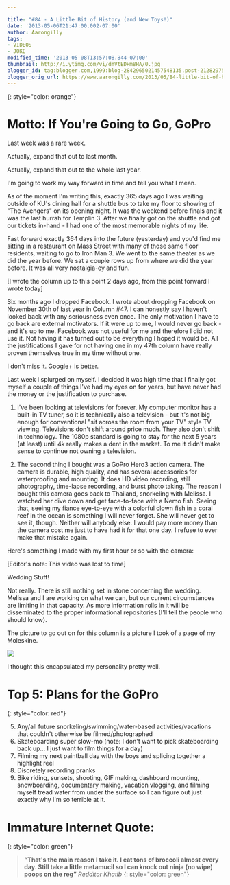 ```yaml
---

title: "#84 - A Little Bit of History (and New Toys!)"
date: '2013-05-06T21:47:00.002-07:00'
author: Aarongilly
tags:
- VIDEOS
- JOKE
modified_time: '2013-05-08T13:57:08.844-07:00'
thumbnail: http://i.ytimg.com/vi/dmVtEDHm8HA/0.jpg
blogger_id: tag:blogger.com,1999:blog-2842965021457548135.post-2128297534123179959
blogger_orig_url: https://www.aarongilly.com/2013/05/84-little-bit-of-history-and-new-toys.html
---
```


{: style="color: orange"}
# Motto: If You're Going to Go, GoPro

Last week was a rare week. 

Actually, expand that out to last month.

Actually, expand that out to the whole last year.

I'm going to work my way forward in time and tell you what I mean.

As of the moment I'm writing this, exactly 365 days ago I was waiting outside of KU's dining hall for a shuttle bus to take my floor to showing of "The Avengers" on its opening night. It was the weekend before finals and it was the last hurrah for Templin 3. After we finally got on the shuttle and got our tickets in-hand - I had one of the most memorable nights of my life. 

Fast forward exactly 364 days into the future (yesterday) and you'd find me sitting in a restaurant on Mass Street with many of those same floor residents, waiting to go to Iron Man 3. We went to the same theater as we did the year before. We sat a couple rows up from where we did the year before. It was all very nostalgia-ey and fun.

[I wrote the column up to this point 2 days ago, from this point forward I wrote today]

Six months ago I dropped Facebook. I wrote about dropping Facebook on November 30th of last year in Column #47. I can honestly say I haven't looked back with any seriousness even once. The only motivation I have to go back are external motivators. If it were up to me, I would never go back - and it's up to me. Facebook was not useful for me and therefore I did not use it. Not having it has turned out to be everything I hoped it would be. All the justifications I gave for not having one in my 47th column have really proven themselves true in my time without one.

I don't miss it. Google+ is better.

Last week I splurged on myself. I decided it was high time that I finally got myself a couple of things I've had my eyes on for years, but have never had the money or the justification to purchase. 

1. I've been looking at televisions for forever. My computer monitor has a built-in TV tuner, so it is technically also a television - but it's not big enough for conventional "sit across the room from your TV" style TV viewing. Televisions don't shift around price much. They also don't shift in technology. The 1080p standard is going to stay for the next 5 years (at least) until 4k really makes a dent in the market. To me it didn't make sense to continue not owning a television. 

2. The second thing I bought was a GoPro Hero3 action camera. The camera is durable, high quality, and has several accessories for waterproofing and mounting. It does HD video recording, still photography, time-lapse recording, and burst photo taking. The reason I bought this camera goes back to Thailand, snorkeling with Melissa. I watched her dive down and get face-to-face with a Nemo fish. Seeing that, seeing my fiance eye-to-eye with a colorful clown fish in a coral reef in the ocean is something I will never forget. She will never get to see it, though. Neither will anybody else. I would pay more money than the camera cost me just to have had it for that one day. I refuse to ever make that mistake again. 

Here's something I made with my first hour or so with the camera:

[Editor's note: This video was lost to time]

Wedding Stuff!

Not really. There is still nothing set in stone concerning the wedding. Melissa and I are working on what we can, but our current circumstances are limiting in that capacity. As more information rolls in it will be disseminated to the proper informational repositories (I'll tell the people who should know).

The picture to go out on for this column is a picture I took of a page of my Moleskine.

![](http://4.bp.blogspot.com/-Kuu-a5-z1ts/UYh6gSuJYaI/AAAAAAAAylc/n-XweZ64938/s640/IMG_20130426_144632.jpg)

I thought this encapsulated my personality pretty well.

# Top 5: Plans for the GoPro
{: style="color: red"}

5. Any/all future snorkeling/swimming/water-based activities/vacations that couldn't otherwise be filmed/photographed
4. Skateboarding super slow-mo (note: I don't want to pick skateboarding back up... I just want to film things for a day)
3. Filming my next paintball day with the boys and splicing together a highlight reel
2. Discretely recording pranks
1. Bike riding, sunsets, shooting, GIF making, dashboard mounting, snowboarding, documentary making, vacation vlogging, and filming myself tread water from under the surface so I can figure out just exactly why I'm so terrible at it.

# Immature Internet Quote:
{: style="color: green"}
> **“That's the main reason I take it. I eat tons of broccoli almost every day. Still take a little metamucil so I can knock out ninja (no wipe) poops on the reg”**
<cite>Redditor Khatib</cite>
{: style="color: green"}
